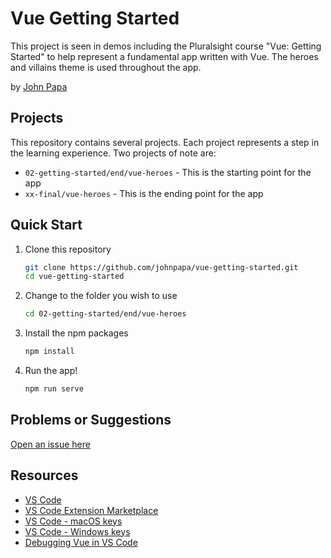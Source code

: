 # Vue Getting Started

This project is seen in demos including the Pluralsight course "Vue: Getting Started" to help represent a fundamental app written with Vue. The heroes and villains theme is used throughout the app.

by [John Papa](http://twitter.com/john_papa)

## Projects

This repository contains several projects. Each project represents a step in the learning experience. Two projects of note are:

- `02-getting-started/end/vue-heroes` - This is the starting point for the app
- `xx-final/vue-heroes` - This is the ending point for the app


## Quick Start

1. Clone this repository

   ```bash
   git clone https://github.com/johnpapa/vue-getting-started.git
   cd vue-getting-started
   ```

1. Change to the folder you wish to use

   ```bash
   cd 02-getting-started/end/vue-heroes
   ```

1. Install the npm packages

   ```bash
   npm install
   ```

1. Run the app!

   ```bash
   npm run serve
   ```

## Problems or Suggestions

[Open an issue here](/issues)

## Resources

- [VS Code](https://code.visualstudio.com?wt.mc_id=vuegettingstarted-github-jopapa)
- [VS Code Extension Marketplace](https://marketplace.visualstudio.com/vscode?wt.mc_id=vuegettingstarted-github-jopapa)
- [VS Code - macOS keys](https://code.visualstudio.com/shortcuts/keyboard-shortcuts-macos.pdf?WT.mc_id=vuegettingstarted-github-jopapa)
- [VS Code - Windows keys](https://code.visualstudio.com/shortcuts/keyboard-shortcuts-windows.pdf?WT.mc_id=vuegettingstarted-github-jopapa)
- [Debugging Vue in VS Code](https://code.visualstudio.com/docs/nodejs/vuejs-tutorial?wt.mc_id=vuegettingstarted-github-jopapa)
